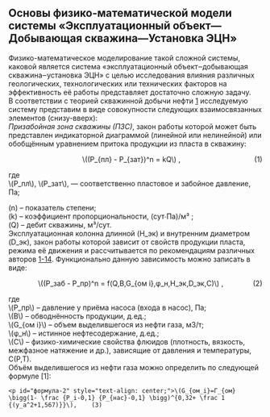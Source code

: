 ## Основы физико-математической модели системы «Эксплуатационный объект—Добывающая скважина—Установка ЭЦН»

   Физико-математическое моделирование такой сложной системы,  каковой  является
система «эксплуатационный  объект‒добывающая  скважина‒установка  ЭЦН»  с  целью
исследования влияния различных геологических,  технологических  или  технических
факторов на эффективность её работы представляет достаточно сложную задачу.  
   В соответствии с теорией скважинной  добычи  нефти  [1](#источники)  исследуемую  систему
представим   в   виде   совокупности   следующих    взаимосвязанных    элементов
(снизу-вверх):  
   *Призабойная зона скважины (ПЗС)*, закон работы которой может быть  представлен
индикаторной диаграммой (линейной  или  нелинейной)  или  обобщённым  уравнением
притока продукции из пласта в скважину:  

<p id="формула-1" style="text-align: center;">\((P_{пл} - P_{зат})^n  = kQ\) ,
<span style="float:right;">(1)</span></p>

<p>где <br> 
\(P_пл\), \(P_зат\), — соответственно пластовое и забойное давление, Па; <br>

\(n\) – показатель степени; <br>
\(k\) – коэффициент пропорциональности, (сут∙Па)/м³ ; <br>
\(Q\) – дебит скважины, м³/сут. <br>
   Эксплуатационная колонна длинной \(H_эк\)  и  внутренним  диаметром  \(D_эк\),  закон
работы которой зависит  от  свойств  продукции  пласта,  режима  её  движения  и
рассчитывается по рекомендациям различных авторов [1-14](#источники).  Функционально  данную
зависимость можно записать в виде: 
<p id="формула-2" style="text-align: center;">\((P_заб - P_пр)^n  = f(Q,B,G_{ом i},φ_н,H_эк,D_эк,C)\) ,
<span style="float:right;">(2)</span></p>

<p>где <br> 
\(P_пр\) – давление у приёма насоса (входа в насос), Па; <br>
\(В\) – обводнённость продукции, д.ед.;<br>
\(G_{ом i}\) – объем выделившегося из нефти газа, м3/т;<br>
\(φ_н\) – истинное нефтесодержание, д.ед.;<br>
\(С\) – физико-химические свойства флюидов (плотность, вязкость, межфазное натяжение и др.), зависящие от давления и температуры, C(P,T).<br>
Объём выделившегося из нефти газа можно определить по следующей формуле [1]:


	<p id="формула-2" style="text-align: center;">\(G_{ом_i}=Г_{ом} \bigg(1- \frac {P_i-0,1} {P_{нас}-0,1} \bigg)^{0,32+ \frac 1 {(y_а^2+1,567)}}\),	(3)
